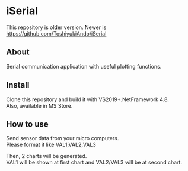 # iSerial
This repository is older version. Newer is https://github.com/ToshiyukiAndo/iSerial

## About
Serial communication application with useful plotting functions.

## Install
Clone this repository and build it with VS2019+.NetFramework 4.8.<br>
Also, available in MS Store.

## How to use
Send sensor data from your micro computers.<br>
Please format it like
VAL1;VAL2,VAL3

Then, 2 charts will be generated. <br>
VAL1 will be shown at first chart and VAL2/VAL3 will be at second chart.
